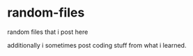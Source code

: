 # random-files
random files that i post here

additionally i sometimes post coding stuff from what i learned.
